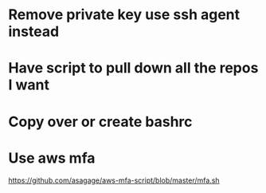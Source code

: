 # Remove private key use ssh agent instead

# Have script to pull down all the repos I want

# Copy over or create bashrc

# Use aws mfa

https://github.com/asagage/aws-mfa-script/blob/master/mfa.sh
